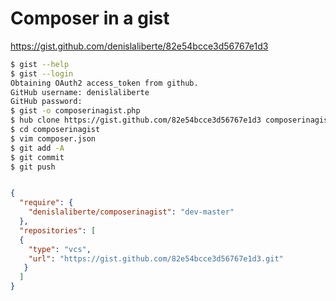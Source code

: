 # Composer in a gist

https://gist.github.com/denislaliberte/82e54bcce3d56767e1d3

```bash 
$ gist --help
$ gist --login
Obtaining OAuth2 access_token from github.
GitHub username: denislaliberte
GitHub password:
$ gist -o composerinagist.php
$ hub clone https://gist.github.com/82e54bcce3d56767e1d3 composerinagist
$ cd composerinagist
$ vim composer.json
$ git add -A
$ git commit
$ git push
```

```json

{
  "require": {
    "denislaliberte/composerinagist": "dev-master"
  },
  "repositories": [
  {
    "type": "vcs",
    "url": "https://gist.github.com/82e54bcce3d56767e1d3.git"
   }
  ]
}
```



